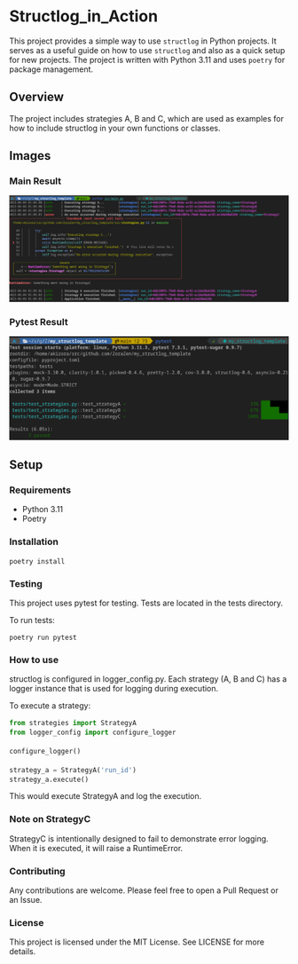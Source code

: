 # Structlog_in_Action

This project provides a simple way to use `structlog` in Python projects. It serves as a useful guide on how to use `structlog` and also as a quick setup for new projects. The project is written with Python 3.11 and uses `poetry` for package management.

## Overview

The project includes strategies A, B and C, which are used as examples for how to include structlog in your own functions or classes.

## Images

### Main Result

![Main Result](./images/main_result.png)

### Pytest Result

![Pytest Result](./images/pytest_result.png)

## Setup

### Requirements

* Python 3.11
* Poetry

### Installation

```shell
poetry install
```

### Testing
This project uses pytest for testing. Tests are located in the tests directory.

To run tests:
```shell
poetry run pytest
```

### How to use
structlog is configured in logger_config.py. Each strategy (A, B and C) has a logger instance that is used for logging during execution.

To execute a strategy:

```python
from strategies import StrategyA
from logger_config import configure_logger

configure_logger()

strategy_a = StrategyA('run_id')
strategy_a.execute()
```
This would execute StrategyA and log the execution.

### Note on StrategyC
StrategyC is intentionally designed to fail to demonstrate error logging. When it is executed, it will raise a RuntimeError.

### Contributing
Any contributions are welcome. Please feel free to open a Pull Request or an Issue.

### License
This project is licensed under the MIT License. See LICENSE for more details.
